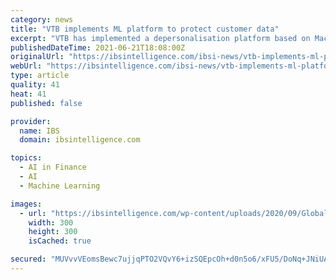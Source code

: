 ```yaml
---
category: news
title: "VTB implements ML platform to protect customer data"
excerpt: "VTB has implemented a depersonalisation platform based on Machine Learning (ML) algorithms to classify and depersonalise customer data."
publishedDateTime: 2021-06-21T18:08:00Z
originalUrl: "https://ibsintelligence.com/ibsi-news/vtb-implements-ml-platform-to-protect-customer-data/"
webUrl: "https://ibsintelligence.com/ibsi-news/vtb-implements-ml-platform-to-protect-customer-data/"
type: article
quality: 41
heat: 41
published: false

provider:
  name: IBS
  domain: ibsintelligence.com

topics:
  - AI in Finance
  - AI
  - Machine Learning

images:
  - url: "https://ibsintelligence.com/wp-content/uploads/2020/09/Global-FinTech-Use-Cases-300x300.jpg"
    width: 300
    height: 300
    isCached: true

secured: "MUVvvVEomsBewc7ujjqPTO2VQvY6+izSQEpcOh+d0n5o6/xFU5/DoNq+JNiUAJipDYPujpLFxGFWBrq9cIhGa2BB14yqce8+pguAHGUyLC3GLpwonzRAIG3idkS3XfikzvJ+VY/RJnlGTH5ClH7eBaAdCbml/1xK5O8BLJpDanXvTeT0Cxc2LJ3SfbmVg7vsWKh0cSoVjqwpeiYxiGY29Kkcao9b9HB6zDEoKIKPt7xRGED6ziqWR3DPTh1J2Ht7XDOoLltbJVZpmJWS8beqk6OZ4SJOKi7FmgWKalMiMV76IW04Ad6LUO0gYS5rPklSCFZkjHbxqxaH3Tc3ZVnzEkzYdUWG81/HGMy5upQ2WPU=;JrxFhfAQloRPhfXFFTFqXQ=="
---
```


